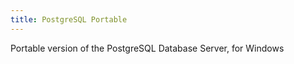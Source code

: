 ```yaml
---
title: PostgreSQL Portable
---
```


Portable version of the PostgreSQL Database Server, for Windows
